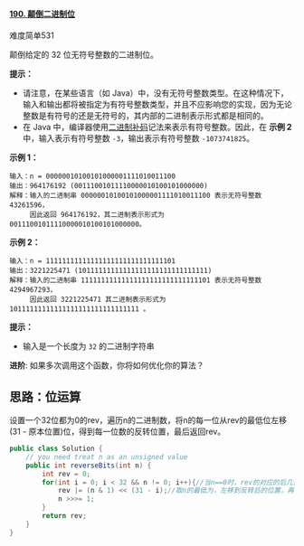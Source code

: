 #### [190. 颠倒二进制位](https://leetcode-cn.com/problems/reverse-bits/)

难度简单531

颠倒给定的 32 位无符号整数的二进制位。

**提示：**

- 请注意，在某些语言（如 Java）中，没有无符号整数类型。在这种情况下，输入和输出都将被指定为有符号整数类型，并且不应影响您的实现，因为无论整数是有符号的还是无符号的，其内部的二进制表示形式都是相同的。
- 在 Java 中，编译器使用[二进制补码](https://baike.baidu.com/item/二进制补码/5295284)记法来表示有符号整数。因此，在 **示例 2** 中，输入表示有符号整数 `-3`，输出表示有符号整数 `-1073741825`。

 

**示例 1：**

```
输入：n = 00000010100101000001111010011100
输出：964176192 (00111001011110000010100101000000)
解释：输入的二进制串 00000010100101000001111010011100 表示无符号整数 43261596，
     因此返回 964176192，其二进制表示形式为 00111001011110000010100101000000。
```

**示例 2：**

```
输入：n = 11111111111111111111111111111101
输出：3221225471 (10111111111111111111111111111111)
解释：输入的二进制串 11111111111111111111111111111101 表示无符号整数 4294967293，
     因此返回 3221225471 其二进制表示形式为 10111111111111111111111111111111 。
```

 

**提示：**

- 输入是一个长度为 `32` 的二进制字符串

 

**进阶**: 如果多次调用这个函数，你将如何优化你的算法？

## 思路：位运算

设置一个32位都为0的rev，遍历n的二进制数，将n的每一位从rev的最低位左移(31 - 原本位置)位，得到每一位数的反转位置，最后返回rev。

```java
public class Solution {
    // you need treat n as an unsigned value
    public int reverseBits(int n) {
        int rev = 0;
        for(int i = 0; i < 32 && n != 0; i++){//当n==0时，rev的对应的后几位也为0，无需再反转。
            rev |= (n & 1) << (31 - i);//取n的最低为，左移到反转后的位置，再与rev与运算，相当于，将每一位反转后复制给rev。
            n >>>= 1;
        }
        return rev;
    }
}
```